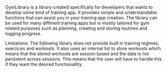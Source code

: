 GymLibrary is a library created specifically for developers that wants to develop some kind of training app. It provides simple and understandable functions that can assist you in your training app creation. The library can be used for many different training apps but is mostly tailored for gym related purposes such as planning, creating and storing routines and logging progress. 

Limitations:
The following library does not provide built in training regimes, exercices and workouts. It also uses an internal list to store workouts which means that the stored workouts are session based and the data is not persistent across sessions. This means that the user will have to handle this if they want the desired functionallity. 
